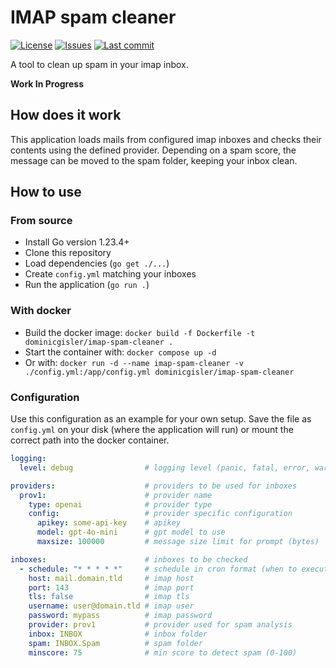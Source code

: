 # IMAP spam cleaner

[![License](https://img.shields.io/github/license/dominicgisler/imap-spam-cleaner)](https://github.com/dominicgisler/imap-spam-cleaner/blob/master/LICENSE)
[![Issues](https://img.shields.io/github/issues/dominicgisler/imap-spam-cleaner)](https://github.com/dominicgisler/imap-spam-cleaner/issues)
[![Last commit](https://img.shields.io/github/last-commit/dominicgisler/imap-spam-cleaner/master)](https://github.com/dominicgisler/imap-spam-cleaner/commits/master)

A tool to clean up spam in your imap inbox.

**Work In Progress**

## How does it work

This application loads mails from configured imap inboxes and checks their contents using the defined provider.
Depending on a spam score, the message can be moved to the spam folder, keeping your inbox clean.

## How to use

### From source

- Install Go version 1.23.4+
- Clone this repository
- Load dependencies (`go get ./...`)
- Create `config.yml` matching your inboxes
- Run the application (`go run .`)

### With docker

- Build the docker image: `docker build -f Dockerfile -t dominicgisler/imap-spam-cleaner .`
- Start the container with: `docker compose up -d`
- Or with: `docker run -d --name imap-spam-cleaner -v ./config.yml:/app/config.yml dominicgisler/imap-spam-cleaner`

### Configuration

Use this configuration as an example for your own setup. Save the file as `config.yml` on your disk (where the application will run) or mount the correct path into the docker container.

```yaml
logging:
  level: debug                # logging level (panic, fatal, error, warn, info, debug, trace)

providers:                    # providers to be used for inboxes
  prov1:                      # provider name
    type: openai              # provider type
    config:                   # provider specific configuration
      apikey: some-api-key    # apikey
      model: gpt-4o-mini      # gpt model to use
      maxsize: 100000         # message size limit for prompt (bytes)

inboxes:                      # inboxes to be checked
  - schedule: "* * * * *"     # schedule in cron format (when to execute spam analysis)
    host: mail.domain.tld     # imap host
    port: 143                 # imap port
    tls: false                # imap tls
    username: user@domain.tld # imap user
    password: mypass          # imap password
    provider: prov1           # provider used for spam analysis
    inbox: INBOX              # inbox folder
    spam: INBOX.Spam          # spam folder
    minscore: 75              # min score to detect spam (0-100)
```
